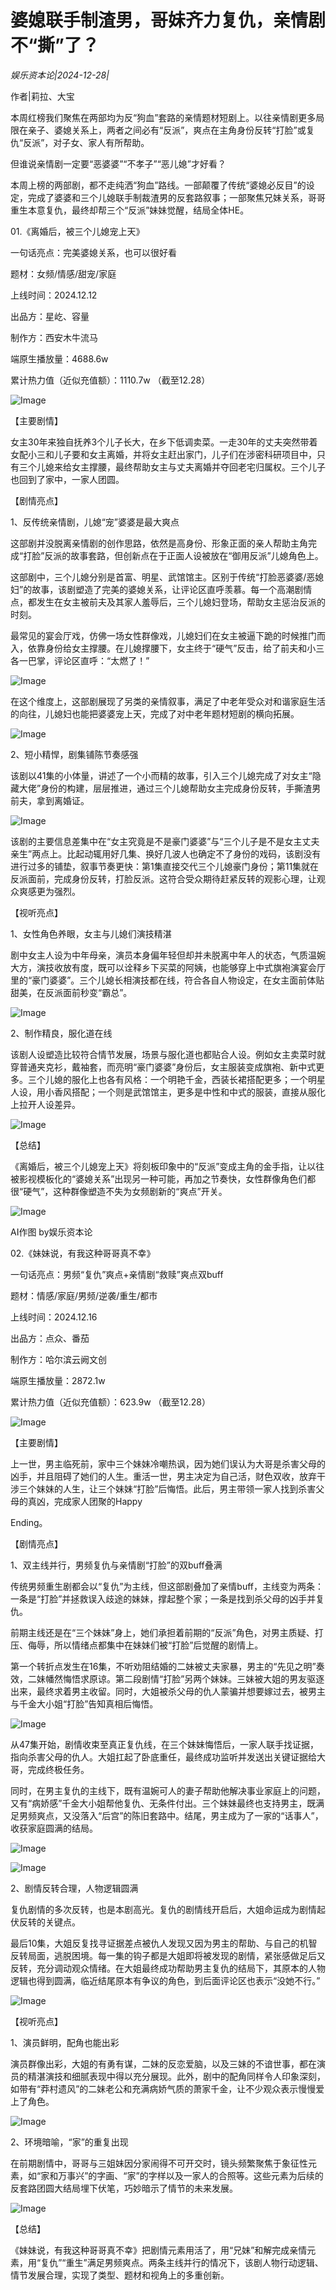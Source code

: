 # 婆媳联手制渣男，哥妹齐力复仇，亲情剧不“撕”了？

*娱乐资本论|2024-12-28|*

作者|莉拉、大宝

本周红榜我们聚焦在两部均为反“狗血”套路的亲情题材短剧上。以往亲情剧更多局限在亲子、婆媳关系上，两者之间必有“反派”，爽点在主角身份反转“打脸”或复仇“反派”，对子女、家人有所帮助。

但谁说亲情剧一定要“恶婆婆”“不孝子”“恶儿媳”才好看？

本周上榜的两部剧，都不走纯洒“狗血”路线。一部颠覆了传统“婆媳必反目”的设定，完成了婆婆和三个儿媳联手制裁渣男的反套路叙事；一部聚焦兄妹关系，哥哥重生本意复仇，最终却帮三个“反派”妹妹觉醒，结局全体HE。

01.《离婚后，被三个儿媳宠上天》

一句话亮点：完美婆媳关系，也可以很好看

题材：女频/情感/甜宠/家庭

上线时间：2024.12.12

出品方：星屹、容量

制作方：西安木牛流马

端原生播放量：4688.6w

累计热力值（近似充值额）：1110.7w （截至12.28）

![Image](https://q9.itc.cn/images01/20241228/96b9bd40569f43e5bece1566b29fade0.jpeg)

【主要剧情】

女主30年来独自抚养3个儿子长大，在乡下低调卖菜。一走30年的丈夫突然带着女配小三和儿子要和女主离婚，并将女主赶出家门，儿子们在涉密科研项目中，只有三个儿媳来给女主撑腰，最终帮助女主与丈夫离婚并夺回老宅归属权。三个儿子也回到了家中，一家人团圆。

【剧情亮点】

1、反传统亲情剧，儿媳“宠”婆婆是最大爽点

这部剧并没脱离亲情剧的创作思路，依然是高身份、形象正面的亲人帮助主角完成“打脸”反派的故事套路，但创新点在于正面人设被放在“御用反派”儿媳角色上。

这部剧中，三个儿媳分别是首富、明星、武馆馆主。区别于传统“打脸恶婆婆/恶媳妇”的故事，该剧塑造了完美的婆媳关系，让评论区直呼羡慕。每一个高潮剧情点，都发生在女主被前夫及其家人羞辱后，三个儿媳妇登场，帮助女主惩治反派的时刻。

最常见的宴会厅戏，仿佛一场女性群像戏，儿媳妇们在女主被逼下跪的时候推门而入，依靠身份给女主撑腰。在儿媳撑腰下，女主终于“硬气”反击，给了前夫和小三各一巴掌，评论区直呼：“太燃了！”

![Image](https://q8.itc.cn/images01/20241228/13763dc522994622b5efebd6da158254.jpeg)

在这个维度上，这部剧展现了另类的亲情叙事，满足了中老年受众对和谐家庭生活的向往，儿媳妇也能把婆婆宠上天，完成了对中老年题材短剧的横向拓展。

![Image](https://q8.itc.cn/images01/20241228/d74ed88f1ca64584bee2d70cda48da84.jpeg)

2、短小精悍，剧集铺陈节奏感强

该剧以41集的小体量，讲述了一个小而精的故事，引入三个儿媳完成了对女主“隐藏大佬”身份的构建，层层推进，通过三个儿媳帮助女主完成身份反转，手撕渣男前夫，拿到离婚证。

![Image](https://q9.itc.cn/images01/20241228/79f33dabe2694a63aa2fb803af710129.jpeg)

该剧的主要信息差集中在“女主究竟是不是豪门婆婆”与“三个儿子是不是女主丈夫亲生”两点上。比起动辄用好几集、换好几波人也确定不了身份的戏码，该剧没有进行过多的铺垫，叙事节奏更快：第1集直接交代三个儿媳豪门身份；第11集就在反派面前，完成身份反转，打脸反派。这符合受众期待赶紧反转的观影心理，让观众爽感更为强烈。

【视听亮点】

1、女性角色养眼，女主与儿媳们演技精湛

剧中女主人设为中年母亲，演员本身偏年轻但却并未脱离中年人的状态，气质温婉大方，演技收放有度，既可以诠释乡下买菜的阿姨，也能够穿上中式旗袍演宴会厅里的“豪门婆婆”。三个儿媳长相演技都在线，符合各自人物设定，在女主面前体贴甜美，在反派面前秒变“霸总”。

![Image](https://q9.itc.cn/images01/20241228/8805cea38c9544e9a5a85bb1287dd156.jpeg)

2、制作精良，服化道在线

该剧人设塑造比较符合情节发展，场景与服化道也都贴合人设。例如女主卖菜时就穿普通夹克衫，戴袖套，而亮明“豪门婆婆”身份后，女主服装变成旗袍、新中式更多。三个儿媳的服化上也各有风格：一个明艳千金，西装长裙搭配更多；一个明星人设，用小香风搭配；一个则是武馆馆主，更多是中性和中式的服装，直接从服化上拉开人设差异。

![Image](https://q0.itc.cn/images01/20241228/af4e41df79974929ac498fe8f2b404bf.jpeg)

【总结】

《离婚后，被三个儿媳宠上天》将刻板印象中的“反派”变成主角的金手指，让以往被影视模板化的“婆媳关系”出现另一种可能，再加之节奏快，女性群像角色们都很“硬气”，这种群像塑造不失为女频剧新的“爽点”开关。

![Image](https://q8.itc.cn/images01/20241228/f82f9a7e2ffb4f7ba6001e781f9b9a7a.png)

AI作图 by娱乐资本论

02.《妹妹说，有我这种哥哥真不幸》

一句话亮点：男频“复仇”爽点+亲情剧“救赎”爽点双buff

题材：情感/家庭/男频/逆袭/重生/都市

上线时间：2024.12.16

出品方：点众、番茄

制作方：哈尔滨云阙文创

端原生播放量：2872.1w

累计热力值（近似充值额）：623.9w （截至12.28）

![Image](https://q3.itc.cn/images01/20241228/3e98881eb0e54e28b4e0e4dcdccfaa7e.jpeg)

【主要剧情】

上一世，男主临死前，家中三个妹妹冷嘲热讽，因为她们误认为大哥是杀害父母的凶手，并且阻碍了她们的人生。重活一世，男主决定为自己活，财色双收，放弃干涉三个妹妹的人生，让三个妹妹“打脸”后悔悟。此后，男主带领一家人找到杀害父母的真凶，完成家人团聚的Happy

 Ending。

【剧情亮点】

1、双主线并行，男频复仇与亲情剧“打脸”的双buff叠满

传统男频重生剧都会以“复仇”为主线，但这部剧叠加了亲情buff，主线变为两条：一条是“打脸”并拯救误入歧途的妹妹，撑起整个家；一条是找到杀父母的凶手并复仇。

前期主线还是在“三个妹妹”身上，她们承担着前期的“反派”角色，对男主质疑、打压、侮辱，所以情绪点都集中在妹妹们被“打脸”后觉醒的剧情上。

第一个转折点发生在16集，不听劝阻结婚的二妹被丈夫家暴，男主的“先见之明”奏效，二妹幡然悔悟求原谅。第二段剧情“打脸”另两个妹妹。三妹被大姐的男友驱逐出来，最终求着男主收留。同时，大姐被杀父母的仇人蒙骗并想要嫁过去，被男主与千金大小姐“打脸”告知真相后悔悟。

![Image](https://q7.itc.cn/images01/20241228/76f7121e0adc467cb48d700c8959be2e.jpeg)

从47集开始，剧情收束至真正复仇线，在三个妹妹悔悟后，一家人联手找证据，指向杀害父母的仇人。大姐扛起了卧底重任，最终成功监听并发送出关键证据给大哥，完成终极任务。

同时，在男主复仇的主线下，既有温婉可人的妻子帮助他解决事业家庭上的问题，又有“病娇感”千金大小姐帮他复仇、无条件付出。三个妹妹最终也支持男主，既满足男频爽点，又没落入“后宫”的陈旧套路中。结尾，男主成为了一家的“话事人”，收获家庭圆满的结局。

![Image](https://q3.itc.cn/images01/20241228/320bd96d3fc44e93a3e1e5dc7708ff39.jpeg)

![Image](https://q0.itc.cn/images01/20241228/bc8aa9d97d2347538fd5287a4497d330.jpeg)

2、剧情反转合理，人物逻辑圆满

复仇剧情的多次反转，也是本剧高光。复仇的剧情线开启后，大姐命运成为剧情起伏反转的关键点。

最后10集，大姐反复找寻证据差点被仇人发现又因为男主的帮助、与自己的机智反转局面，逃脱困境。每一集的钩子都是大姐即将被发现的剧情，紧张感做足后又反转，充分调动观众情绪。在大姐最终成功帮助男主复仇的结局下，其原本的人物逻辑也得到圆满，临近结尾原本有争议的角色，到后面评论区也表示“没她不行。”

![Image](https://q3.itc.cn/images01/20241228/b716fc7341a94b71b7c8890d9a3c2fa5.jpeg)

【视听亮点】

1、演员鲜明，配角也能出彩

演员群像出彩，大姐的有勇有谋，二妹的反恋爱脑，以及三妹的不谙世事，都在演员的精湛演技和细腻表现中得以充分展现。此外，剧中的配角同样令人印象深刻，如带有“莽村遗风”的二妹老公和充满病娇气质的萧家千金，让不少观众表示慢慢爱上了角色。

![Image](https://q5.itc.cn/images01/20241228/66463732a36b4692b14b936664e98d50.jpeg)

2、环境暗喻，“家”的重复出现

在前期剧情中，哥哥与三姐妹因分家闹得不可开交时，镜头频繁聚焦于象征性元素，如“家和万事兴”的字画、“家”的字样以及一家人的合照等。这些元素为后续的反套路团圆大结局埋下伏笔，巧妙暗示了情节的未来发展。

![Image](https://q8.itc.cn/images01/20241228/da0852f64f4148988e059476753346e5.png)

【总结】

《妹妹说，有我这种哥哥真不幸》把剧情元素用活了，用“兄妹”和解完成亲情元素，用“复仇”“重生”满足男频爽点。两条主线并行的情况下，该剧人物行动逻辑、情节发展合理，实现了类型、题材和视角上的多重创新。

